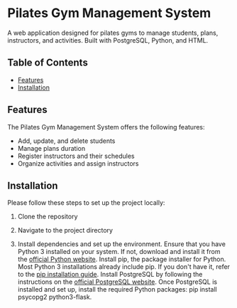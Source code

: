 # Pilates Gym Management System

A web application designed for pilates gyms to manage students, plans, instructors, and activities. Built with PostgreSQL, Python, and HTML.

## Table of Contents

- [Features](#features)
- [Installation](#installation)

## Features

The Pilates Gym Management System offers the following features:

- Add, update, and delete students
- Manage plans duration
- Register instructors and their schedules
- Organize activities and assign instructors

## Installation

Please follow these steps to set up the project locally:

1. Clone the repository

2. Navigate to the project directory

3. Install dependencies and set up the environment. Ensure that you have Python 3 installed on your system. If not, download and install it from the [official Python website](https://www.python.org/downloads/). Install pip, the package installer for Python. Most Python 3 installations already include pip. If you don't have it, refer to the [pip installation guide](https://pip.pypa.io/en/stable/installation/). Install PostgreSQL by following the instructions on the [official PostgreSQL website](https://www.postgresql.org/download/). Once PostgreSQL is installed and set up, install the required Python packages: pip install psycopg2 python3-flask.




